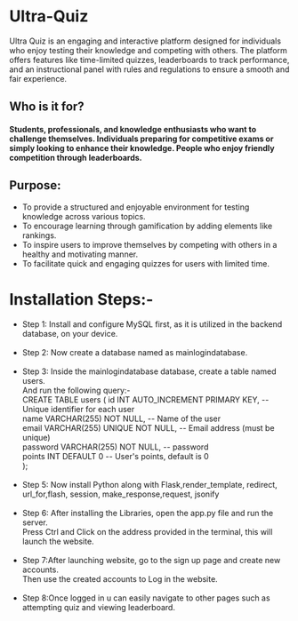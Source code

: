 # Ultra-Quiz

Ultra Quiz is an engaging and interactive platform designed for individuals who enjoy testing their knowledge and competing with others. The platform offers features like time-limited quizzes, leaderboards to track performance, and an instructional panel with rules and regulations to ensure a smooth and fair experience.

<h2>Who is it for?</h2>

<h4>Students, professionals, and knowledge enthusiasts who want to challenge themselves.
Individuals preparing for competitive exams or simply looking to enhance their knowledge.
People who enjoy friendly competition through leaderboards.</h4>

<h2>Purpose:</h2>
<ul>
<li>To provide a structured and enjoyable environment for testing knowledge across various topics.</li>
<li>To encourage learning through gamification by adding elements like rankings.</li>
<li>To inspire users to improve themselves by competing with others in a healthy and motivating manner.</li>
<li>To facilitate quick and engaging quizzes for users with limited time.</li>
</ul>

# Installation Steps:-
<ul>
  <li>Step 1: Install and configure MySQL first, as it is utilized in the backend database, on your device.</li>
  <br>
  <li>Step 2: Now create a database named as mainlogindatabase.</li>
  <br>
  <li>Step 3: Inside the mainlogindatabase database, create a table named users. <br>And run the following query:-
  <br>CREATE TABLE users (
    id INT AUTO_INCREMENT PRIMARY KEY,       -- Unique identifier for each user
    <br>name VARCHAR(255) NOT NULL,              -- Name of the user
    <br>email VARCHAR(255) UNIQUE NOT NULL,      -- Email address (must be unique)
    <br>password VARCHAR(255) NOT NULL,          -- password
    <br>points INT DEFAULT 0                     -- User's points, default is 0
  <br>);
  </li>
  <br>
  <li>Step 5: Now install Python along with Flask,render_template, redirect, url_for,flash, session, make_response,request, jsonify</li>
  <br>
  <li>Step 6: After installing the Libraries, open the app.py file and run the server.
  <br>Press Ctrl and Click on the address provided in the terminal, this will launch the website.</li>
  <br>
  <li>Step 7:After launching website, go to the sign up page and create new accounts. 
  <br>Then use the created accounts to Log in the website. </li>
  <br>
  <li>Step 8:Once logged in u can easily navigate to other pages such as attempting quiz and viewing leaderboard.</li>
</ul>
